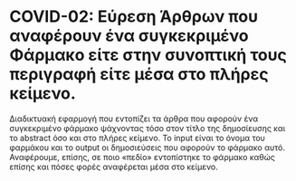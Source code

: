 # COVID-02:  Εύρεση Άρθρων που αναφέρουν ένα συγκεκριμένο Φάρμακο είτε στην συνοπτική τους περιγραφή είτε μέσα στο πλήρες κείμενο. 

Διαδικτυακή εφαρμογή που εντοπίζει τα άρθρα που αφορούν ένα συγκεκριμένο φάρμακο ψάχνοντας τόσο στον τίτλο της δημοσίευσης και το abstract όσο και στο πλήρες κείμενο. Το input είναι το όνομα του φαρμάκου και το output οι δημοσιεύσεις που αφορούν το φάρμακο αυτό. Αναφέρουμε, επίσης, σε ποιο «πεδίο» εντοπίστηκε το φάρμακο καθώς επίσης και πόσες φορές αναφέρεται μέσα στο κείμενο.
